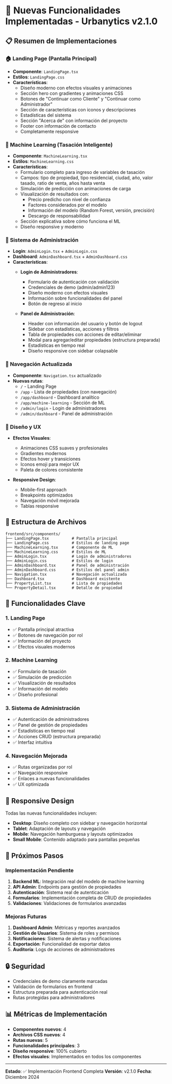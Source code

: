 # 🚀 Nuevas Funcionalidades Implementadas - Urbanytics v2.1.0

## 📋 Resumen de Implementaciones

### 🏠 Landing Page (Pantalla Principal)
- **Componente**: `LandingPage.tsx`
- **Estilos**: `LandingPage.css`
- **Características**:
  - Diseño moderno con efectos visuales y animaciones
  - Sección hero con gradientes y animaciones CSS
  - Botones de "Continuar como Cliente" y "Continuar como Administrador"
  - Sección de características con iconos y descripciones
  - Estadísticas del sistema
  - Sección "Acerca de" con información del proyecto
  - Footer con información de contacto
  - Completamente responsive

### 🤖 Machine Learning (Tasación Inteligente)
- **Componente**: `MachineLearning.tsx`
- **Estilos**: `MachineLearning.css`
- **Características**:
  - Formulario completo para ingreso de variables de tasación
  - Campos: tipo de propiedad, tipo residencial, ciudad, año, valor tasado, ratio de venta, años hasta venta
  - Simulación de predicción con animaciones de carga
  - Visualización de resultados con:
    - Precio predicho con nivel de confianza
    - Factores considerados por el modelo
    - Información del modelo (Random Forest, versión, precisión)
    - Descargo de responsabilidad
  - Sección explicativa sobre cómo funciona el ML
  - Diseño responsive y moderno

### 🔐 Sistema de Administración
- **Login**: `AdminLogin.tsx` + `AdminLogin.css`
- **Dashboard**: `AdminDashboard.tsx` + `AdminDashboard.css`
- **Características**:
  - **Login de Administradores**:
    - Formulario de autenticación con validación
    - Credenciales de demo (admin/admin123)
    - Diseño moderno con efectos visuales
    - Información sobre funcionalidades del panel
    - Botón de regreso al inicio
  
  - **Panel de Administración**:
    - Header con información del usuario y botón de logout
    - Sidebar con estadísticas, acciones y filtros
    - Tabla de propiedades con acciones de editar/eliminar
    - Modal para agregar/editar propiedades (estructura preparada)
    - Estadísticas en tiempo real
    - Diseño responsive con sidebar colapsable

### 🧭 Navegación Actualizada
- **Componente**: `Navigation.tsx` actualizado
- **Nuevas rutas**:
  - `/` - Landing Page
  - `/app` - Lista de propiedades (con navegación)
  - `/app/dashboard` - Dashboard analítico
  - `/app/machine-learning` - Sección de ML
  - `/admin/login` - Login de administradores
  - `/admin/dashboard` - Panel de administración

### 🎨 Diseño y UX
- **Efectos Visuales**:
  - Animaciones CSS suaves y profesionales
  - Gradientes modernos
  - Efectos hover y transiciones
  - Iconos emoji para mejor UX
  - Paleta de colores consistente

- **Responsive Design**:
  - Mobile-first approach
  - Breakpoints optimizados
  - Navegación móvil mejorada
  - Tablas responsive

## 🔧 Estructura de Archivos

```
frontend/src/components/
├── LandingPage.tsx          # Pantalla principal
├── LandingPage.css          # Estilos de landing page
├── MachineLearning.tsx      # Componente de ML
├── MachineLearning.css      # Estilos de ML
├── AdminLogin.tsx           # Login de administradores
├── AdminLogin.css           # Estilos de login
├── AdminDashboard.tsx       # Panel de administración
├── AdminDashboard.css       # Estilos del panel admin
├── Navigation.tsx           # Navegación actualizada
├── Dashboard.tsx            # Dashboard existente
├── PropertyList.tsx         # Lista de propiedades
└── PropertyDetail.tsx       # Detalle de propiedad
```

## 🚀 Funcionalidades Clave

### 1. **Landing Page**
- ✅ Pantalla principal atractiva
- ✅ Botones de navegación por rol
- ✅ Información del proyecto
- ✅ Efectos visuales modernos

### 2. **Machine Learning**
- ✅ Formulario de tasación
- ✅ Simulación de predicción
- ✅ Visualización de resultados
- ✅ Información del modelo
- ✅ Diseño profesional

### 3. **Sistema de Administración**
- ✅ Autenticación de administradores
- ✅ Panel de gestión de propiedades
- ✅ Estadísticas en tiempo real
- ✅ Acciones CRUD (estructura preparada)
- ✅ Interfaz intuitiva

### 4. **Navegación Mejorada**
- ✅ Rutas organizadas por rol
- ✅ Navegación responsive
- ✅ Enlaces a nuevas funcionalidades
- ✅ UX optimizada

## 📱 Responsive Design

Todas las nuevas funcionalidades incluyen:
- **Desktop**: Diseño completo con sidebar y navegación horizontal
- **Tablet**: Adaptación de layouts y navegación
- **Mobile**: Navegación hamburguesa y layouts optimizados
- **Small Mobile**: Contenido adaptado para pantallas pequeñas

## 🎯 Próximos Pasos

### Implementación Pendiente
1. **Backend ML**: Integración real del modelo de machine learning
2. **API Admin**: Endpoints para gestión de propiedades
3. **Autenticación**: Sistema real de autenticación
4. **Formularios**: Implementación completa de CRUD de propiedades
5. **Validaciones**: Validaciones de formularios avanzadas

### Mejoras Futuras
1. **Dashboard Admin**: Métricas y reportes avanzados
2. **Gestión de Usuarios**: Sistema de roles y permisos
3. **Notificaciones**: Sistema de alertas y notificaciones
4. **Exportación**: Funcionalidad de exportar datos
5. **Auditoría**: Logs de acciones de administradores

## 🔒 Seguridad

- Credenciales de demo claramente marcadas
- Validación de formularios en frontend
- Estructura preparada para autenticación real
- Rutas protegidas para administradores

## 📊 Métricas de Implementación

- **Componentes nuevos**: 4
- **Archivos CSS nuevos**: 4
- **Rutas nuevas**: 5
- **Funcionalidades principales**: 3
- **Diseño responsive**: 100% cubierto
- **Efectos visuales**: Implementados en todos los componentes

---

**Estado**: ✅ Implementación Frontend Completa
**Versión**: v2.1.0
**Fecha**: Diciembre 2024 